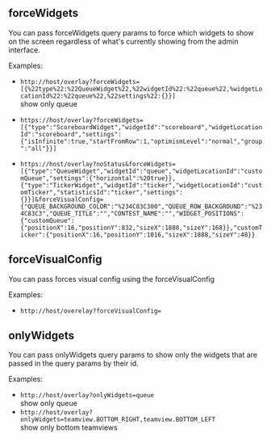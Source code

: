 ## forceWidgets

You can pass forceWidgets query params to force which widgets to show on the screen regardless of what's currently
showing from the admin interface.

Examples: 
- `http://host/overlay?forceWidgets=[{%22type%22:%22QueueWidget%22,%22widgetId%22:%22queue%22,%widgetLocationId%22:%22queue%22,%22settings%22:{}}]`  
   show only queue


- `https://host/overlay?forceWidgets=[{"type":"ScoreboardWidget","widgetId":"scoreboard","widgetLocationId":"scoreboard","settings":{"isInfinite":true,"startFromRow":1,"optimismLevel":"normal","group":"all"}}]`

- `https://host/overlay?noStatus&forceWidgets=[{"type":"QueueWidget","widgetId":"queue","widgetLocationId":"customQueue","settings":{"horizontal":%20true}},{"type":"TickerWidget","widgetId":"ticker","widgetLocationId":"customTicker","statisticsId":"ticker","settings":{}}]&forceVisualConfig={"QUEUE_BACKGROUND_COLOR":"%234C83C300","QUEUE_ROW_BACKGROUND":"%234C83C3","QUEUE_TITLE":"","CONTEST_NAME":"","WIDGET_POSITIONS":{"customQueue":{"positionX":16,"positionY":832,"sizeX":1888,"sizeY":168}},"customTicker":{"positionX":16,"positionY":1016,"sizeX":1888,"sizeY":48}}`

## forceVisualConfig

You can pass forces visual config using the forceVisualConfig 

Examples:
- `http://host/overelay?forceVisualConfig=`


## onlyWidgets
You can pass onlyWidgets query params to show only the widgets that are passed in the query params by their id.

Examples:
- `http://host/overlay?onlyWidgets=queue`  
   show only queue
- `http://host/overlay?onlyWidgets=teamview.BOTTOM_RIGHT,teamview.BOTTOM_LEFT`  
   show only bottom teamviews

